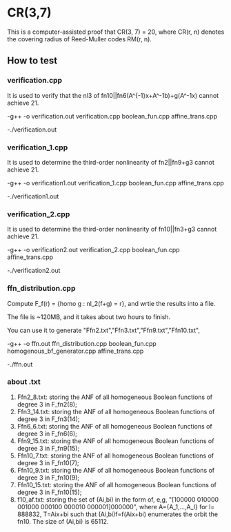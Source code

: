 # CR(3,7)

This is a computer-assisted proof that CR(3, 7) = 20, where CR(r, n) denotes the covering radius of Reed-Muller codes RM(r, n).

## How to test

### verification.cpp 
It is used to verify that the nl3 of fn10||fn6(A^{-1}x+A^-1b)+g(A^-1x) cannot achieve 21.

-g++ -o verification.out verification.cpp boolean_fun.cpp affine_trans.cpp

-./verification.out

### verification_1.cpp 
It is used to determine the third-order nonlinearity of fn2||fn9+g3 cannot achieve 21.

-g++ -o verification1.out verification_1.cpp boolean_fun.cpp affine_trans.cpp

-./verification1.out

### verification_2.cpp 
It is used to determine the third-order nonlinearity of fn10||fn3+g3 cannot achieve 21.

-g++ -o verification2.out verification_2.cpp boolean_fun.cpp affine_trans.cpp

-./verification2.out

### ffn_distribution.cpp 
Compute F_f(r) = {homo g : nl_2(f+g) = r}, and wrtie the results into a file.

The file is ~120MB, and it takes about two hours to finish.

You can use it to generate "Ffn2.txt","Ffn3.txt","Ffn9.txt","Ffn10.txt",

-g++ -o ffn.out ffn_distribution.cpp boolean_fun.cpp homogenous_bf_generator.cpp affine_trans.cpp

-./ffn.out

### about .txt

1. Ffn2_8.txt: storing the ANF of all homogeneous Boolean functions of degree 3 in F_fn2(8);
2. Ffn3_14.txt: storing the ANF of all homogeneous Boolean functions of degree 3 in F_fn3(14);
3. Ffn6_6.txt: storing the ANF of all homogeneous Boolean functions of degree 3 in F_fn6(6);
4. Ffn9_15.txt: storing the ANF of all homogeneous Boolean functions of degree 3 in F_fn9(15);
5. Ffn10_7.txt: storing the ANF of all homogeneous Boolean functions of degree 3 in F_fn10(7);
6. Ffn10_9.txt: storing the ANF of all homogeneous Boolean functions of degree 3 in F_fn10(9);
7. Ffn10_15.txt: storing the ANF of all homogeneous Boolean functions of degree 3 in F_fn10(15);
8. f10_af.txt: storing the set of (Ai,bi) in the form of, e,g, "[100000 010000 001000 000100 000010 000001]000000", where A={A_1,...,A_l} for l= 888832, T=Aix+bi such that (Ai,bi)f=f(Aix+bi) enumerates the orbit the fn10.
The size of (Ai,bi) is 65112.





